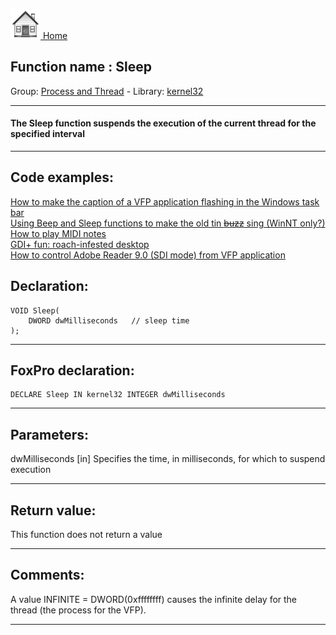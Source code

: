 [<img src="../../images/home.png"> Home ](https://github.com/VFPX/Win32API)  

## Function name : Sleep
Group: [Process and Thread](../../functions_group.md#Process_and_Thread)  -  Library: [kernel32](../../../libraries.md#kernel32)  
***  


#### The Sleep function suspends the execution of the current thread for the specified interval
***  


## Code examples:
[How to make the caption of a VFP application flashing in the Windows task bar](../../samples/sample_228.md)  
[Using Beep and Sleep functions to make the old tin <s>buzz</s> sing (WinNT only?)](../../samples/sample_240.md)  
[How to play MIDI notes](../../samples/sample_537.md)  
[GDI+ fun: roach-infested desktop](../../samples/sample_548.md)  
[How to control Adobe Reader 9.0 (SDI mode) from VFP application](../../samples/sample_550.md)  

## Declaration:
```foxpro  
VOID Sleep(
	DWORD dwMilliseconds   // sleep time
);  
```  
***  


## FoxPro declaration:
```foxpro  
DECLARE Sleep IN kernel32 INTEGER dwMilliseconds  
```  
***  


## Parameters:
dwMilliseconds 
[in] Specifies the time, in milliseconds, for which to suspend execution  
***  


## Return value:
This function does not return a value  
***  


## Comments:
A value INFINITE = DWORD(0xffffffff) causes the infinite delay for the thread (the process for the VFP).  
  
***  

